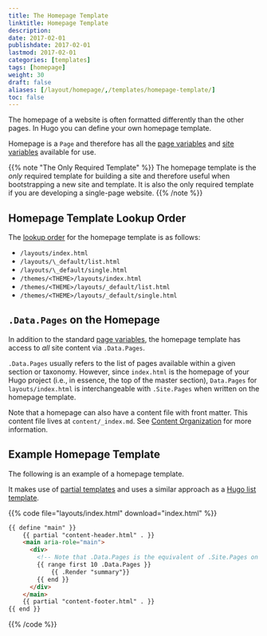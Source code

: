 ```yaml
---
title: The Homepage Template
linktitle: Homepage Template
description:
date: 2017-02-01
publishdate: 2017-02-01
lastmod: 2017-02-01
categories: [templates]
tags: [homepage]
weight: 30
draft: false
aliases: [/layout/homepage/,/templates/homepage-template/]
toc: false
---
```


The homepage of a website is often formatted differently than the other pages. In Hugo you can define your own homepage template.

Homepage is a `Page` and therefore has all the [page variables][pagevars] and [site variables][sitevars] available for use.

{{% note "The Only Required Template" %}}
The homepage template is the *only* required template for building a site and therefore useful when bootstrapping a new site and template. It is also the only required template if you are developing a single-page website.
{{% /note %}}

## Homepage Template Lookup Order

The [lookup order][lookup] for the homepage template is as follows:

* `/layouts/index.html`
* `/layouts/\_default/list.html`
* `/layouts/\_default/single.html`
* `/themes/<THEME>/layouts/index.html`
* `/themes/<THEME>/layouts/_default/list.html`
* `/themes/<THEME>/layouts/_default/single.html`

## `.Data.Pages` on the Homepage

In addition to the standard [page variables][pagevars], the homepage template has access to *all* site content via `.Data.Pages`.

`.Data.Pages` usually refers to the list of pages available within a given section or taxonomy. However, since `index.html` is the homepage of your Hugo project (i.e., in essence, the top of the master section), `Data.Pages` for `layouts/index.html` is interchangeable with `.Site.Pages` when written on the homepage template.

Note that a homepage can also have a content file with front matter. This content file lives at `content/_index.md`. See [Content Organization][contentorg] for more information.

## Example Homepage Template

The following is an example of a homepage template.

It makes use of [partial templates][partials] and uses a similar approach as a [Hugo list template][lists].

{{% code file="layouts/index.html" download="index.html" %}}
```html
{{ define "main" }}
    {{ partial "content-header.html" . }}
    <main aria-role="main">
      <div>
        <!-- Note that .Data.Pages is the equivalent of .Site.Pages on the homepage template. -->
        {{ range first 10 .Data.Pages }}
            {{ .Render "summary"}}
        {{ end }}
      </div>
    </main>
    {{ partial "content-footer.html" . }}
{{ end }}
```
{{% /code %}}

[contentorg]: /content-management/organization/
[lists]: /templates/lists/
[lookup]: /templates/lookup-order/
[pagevars]: /variables/page-variables/
[partials]: /templates/partials/
[sitevars]: /variables/site-variables/